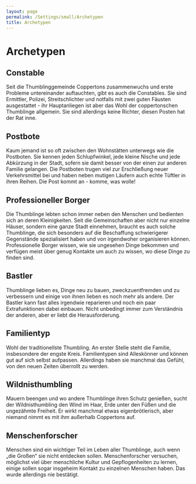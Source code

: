 ```yaml
---
layout: page
permalink: /Settings/small/Archetypen
title: Archetypen
---
```


# Archetypen

## Constable

Seit die Thumblinggemeinde Coppertons zusammenwuchs und erste Probleme untereinander auftauchten, gibt es auch die Constables. Sie sind Ermittler, Polizei, Streitschlichter und notfalls mit zwei guten Fäusten ausgestattet - ihr Hauptanliegen ist aber das Wohl der coppertonschen Thumblinge allgemein. Sie sind allerdings keine Richter, diesen Posten hat der Rat inne.

## Postbote

Kaum jemand ist so oft zwischen den Wohnstätten unterwegs wie die Postboten. Sie kennen jeden Schlupfwinkel, jede kleine Nische und jede Abkürzung in der Stadt, sofern sie damit besser von der einen zur anderen Familie gelangen. Die Postboten trugen viel zur Erschließung neuer Verkehrsmittel bei und haben neben mutigen Läufern auch echte Tüftler in ihren Reihen. Die Post kommt an - komme, was wolle!

## Professioneller Borger

Die Thumblinge lebten schon immer neben den Menschen und bedienten sich an deren Kleinigkeiten. Seit die Gemeinschaften aber nicht nur einzelne Häuser, sondern eine ganze Stadt einnehmen, braucht es auch solche Thumblinge, die sich besonders auf die Beschaffung schwierigerer Gegenstände spezialisiert haben und von irgendwoher organisieren können. Professionelle Borger wissen, wie sie ungesehen Dinge bekommen und verfügen meist über genug Kontakte um auch zu wissen, wo diese Dinge zu finden sind.

## Bastler

Thumblinge lieben es, Dinge neu zu bauen, zweckzuentfremden und zu verbessern und einige von ihnen lieben es noch mehr als andere. Der Bastler kann fast alles irgendwie reparieren und noch ein paar Extrafunktionen dabei einbauen. Nicht unbedingt immer zum Verständnis der anderen, aber er liebt die Herausforderung.

## Familientyp

Wohl der traditionellste Thumbling. An erster Stelle steht die Familie, insbesondere der engste Kreis. Familientypen sind Alleskönner und können gut auf sich selbst aufpassen. Allerdings haben sie manchmal das Gefühl, von den neuen Zeiten überrollt zu werden.

## Wildnisthumbling

Mauern beengen und wo andere Thumblinge ihren Schutz genießen, sucht der Wildnisthumbling den Wind im Haar, Erde unter den Füßen und die ungezähmte Freiheit. Er wirkt manchmal etwas eigenbrötlerisch, aber niemand nimmt es mit ihm außerhalb Coppertons auf.

## Menschenforscher

Menschen sind ein wichtiger Teil im Leben aller Thumblinge, auch wenn „die Großen“ sie nicht entdecken sollen. Menschenforscher versuchen, möglichst viel über menschliche Kultur und Gepflogenheiten zu lernen, einige sollen sogar insgeheim Kontakt zu einzelnen Menschen haben. Das wurde allerdings nie bestätigt.

